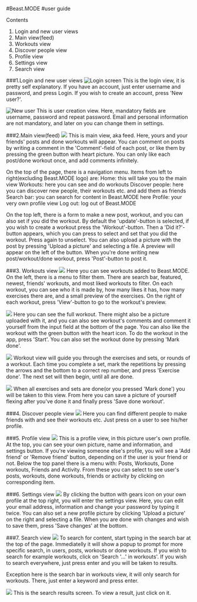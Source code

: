 #Beast.MODE
#user guide

Contents
1. Login and new user views
2. Main view(feed)
3. Workouts view
4. Discover people view
5. Profile view
6. Settings view
7. Search view

###1.Login and new user views
![Login screen](https://res.cloudinary.com/dwrmagd8p/image/upload/v1565790240/login_q0bqxx.png  "Login screen")
This is the login view, it is pretty self explanatory. If you have an account, just enter username and password, and press Login. If you wish to create an account, press 'New user?'. 

![New user](https://res.cloudinary.com/dwrmagd8p/image/upload/v1565790240/newuser_ixhpd1.png  "New user view")
This is user creation view. Here, mandatory fields are username, password and repeat password. Email and personal information are not mandatory, and later on you can change them in settings.

###2.Main view(feed)
![ ](https://res.cloudinary.com/dwrmagd8p/image/upload/v1565790240/feed_dlioir.png  "Main view")
This is main view, aka feed. Here, yours and your friends' posts and done workouts will appear. You can comment on posts by writing a comment in the 'Comment'-field of each post, or like them by pressing the green button with heart picture. You can only like each post/done workout once, and add comments infinitely.

On the top of the page, there is a navigation menu. Items from left to right(excluding Beast.MODE logo) are:
Home: this will take you to the main view
Workouts: here you can see and do workouts
Discover people: here you can discover new people, their workouts etc. and add them as friends
Search bar: you can search for content in Beast.MODE here
Profile: your very own profile view
Log out: log out of Beast.MODE 

On the top left, there is a form to make a new post, workout, and you can also set if you did the workout. By default the 'update'-button is selected, if you wish to create a workout press the 'Workout'-button. Then a 'Did it?'-button appears, which you can press to select and set that you did the workout. Press again to unselect. You can also upload a picture with the post by pressing 'Upload a picture' and selecting a file. A preview will appear on the left of the button. When you're done writing new post/workout/done workout, press 'Post'-button to post it.

###3. Workouts view
![ ](https://res.cloudinary.com/dwrmagd8p/image/upload/v1565790241/workouts_bynecs.png  "Workouts view")
Here you can see workouts added to Beast.MODE. On the left, there is a menu to filter them. There are search bar, featured, newest, friends' workouts, and most liked workouts to filter. On each workout, you can see who it is made by, how many likes it has, how many exercises there are, and a small preview of the exercises. On the right of each workout, press 'View'-button to go to the workout's preview.

![ ](https://res.cloudinary.com/dwrmagd8p/image/upload/v1565790695/preview_jxegzx.png  "Workout preview")
Here you can see the full workout. There might also be a picture uploaded with it, and you can also see workout's comments and comment it yourself from the input field at the bottom of the page. You can also like the workout with the green button with the heart icon. To do the workout in the app, press 'Start'. You can also set the workout done by pressing 'Mark done'.

![ ](https://res.cloudinary.com/dwrmagd8p/image/upload/v1565790240/doworkout_vbg35n.png  "Doing a workout")
Workout view will guide you through the exercises and sets, or rounds of a workout. Each time you complete a set, mark the repetitions by pressing the arrows and the bottom to a correct rep number, and press 'Exercise done'. The next set will then begin, until all are done.

![ ](https://res.cloudinary.com/dwrmagd8p/image/upload/v1565790241/wodone_pwxjhd.png "Workout done")
When all exercises and sets are done(or you pressed 'Mark done') you will be taken to this view. From here you can save a picture of yourself flexing after you've done it and finally press 'Save done workout'.

###4. Discover people view
![ ](https://res.cloudinary.com/dwrmagd8p/image/upload/v1565790240/discover_ipgoqs.png "Discover people")
Here you can find different people to make friends with and see their workouts etc. Just press on a user to see his/her profile.

###5. Profile view
![ ](https://res.cloudinary.com/dwrmagd8p/image/upload/v1565791031/prof_bp1wxw.png  "Profile")
This is a profile view, in this picture user's own profile. At the top, you can see your own picture, name and information, and settings button. If you're viewing someone else's profile, you will see a 'Add friend' or 'Remove friend' button, depending on if the user is your friend or not. Below the top panel there is a menu with: Posts, Workouts, Done workouts, Friends and Activity. From these you can select to see user's posts, workouts, done workouts, friends or activity by clicking on corresponding item.

###6. Settings view
![ ](https://res.cloudinary.com/dwrmagd8p/image/upload/v1565790241/settings_gnshfj.png  "Settings view")
By clicking the button with gears icon on your own profile at the top right, you will enter the settings view. Here, you can edit your email address, information and change your password by typing it twice. You can also set a new profile picture by clicking 'Upload a picture' on the right and selecting a file. When you are done with changes and wish to save them, press 'Save changes' at the bottom.

###7. Search view
![ ](https://res.cloudinary.com/dwrmagd8p/image/upload/v1565790241/searchbar_inhunh.png  "Search bar in action")
To search for content, start typing in the search bar at the top of the page. Immediatelly it will show a popup to prompt for more specific search, in users, posts, workouts or done workouts. If you wish to search for example workouts, click on 'Search '...' in workouts'. If you wish to search everywhere, just press enter and you will be taken to results.

Exception here is the search bar in workouts view, it will only search for workouts. There, just enter a keyword and press enter.

![ ](https://res.cloudinary.com/dwrmagd8p/image/upload/v1565790241/searchres_u6tmdo.png  "Search results")
This is the search results screen. To view a result, just click on it.